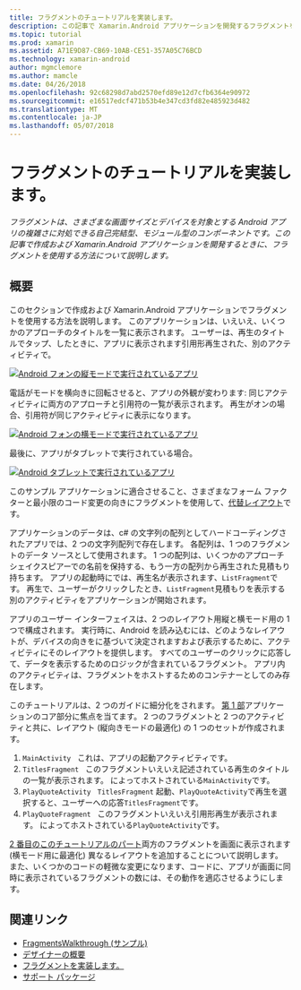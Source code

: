 ```yaml
---
title: フラグメントのチュートリアルを実装します。
description: この記事で Xamarin.Android アプリケーションを開発するフラグメントを使用する方法について説明します。
ms.topic: tutorial
ms.prod: xamarin
ms.assetid: A71E9D87-CB69-10AB-CE51-357A05C76BCD
ms.technology: xamarin-android
author: mgmclemore
ms.author: mamcle
ms.date: 04/26/2018
ms.openlocfilehash: 92c68298d7abd2570efd89e12d7cfb6364e90972
ms.sourcegitcommit: e16517edcf471b53b4e347cd3fd82e485923d482
ms.translationtype: MT
ms.contentlocale: ja-JP
ms.lasthandoff: 05/07/2018
---
```

# <a name="implementing-fragments---walkthrough"></a>フラグメントのチュートリアルを実装します。

_フラグメントは、さまざまな画面サイズとデバイスを対象とする Android アプリの複雑さに対処できる自己完結型、モジュール型のコンポーネントです。この記事で作成および Xamarin.Android アプリケーションを開発するときに、フラグメントを使用する方法について説明します。_

## <a name="overview"></a>概要

このセクションで作成および Xamarin.Android アプリケーションでフラグメントを使用する方法を説明します。 このアプリケーションは、いえいえ、いくつかのアプローチのタイトルを一覧に表示されます。 ユーザーは、再生のタイトルでタップ、したときに、アプリに表示されます引用形再生された、別のアクティビティで。

[![Android フォンの縦モードで実行されているアプリ](./images/intro-screenshot-phone-sml.png)](./images/intro-screenshot-phone.png#lightbox)

電話がモードを横向きに回転させると、アプリの外観が変わります: 同じアクティビティに両方のアプローチと引用符の一覧が表示されます。 再生がオンの場合、引用符が同じアクティビティに表示になります。

[![Android フォンの横モードで実行されているアプリ](./images/intro-screenshot-phone-land-sml.png)](./images/intro-screenshot-phone-land.png#lightbox)

最後に、アプリがタブレットで実行されている場合。

[![Android タブレットで実行されているアプリ](./images/intro-screenshot-tablet-sml.png)](./images/intro-screenshot-tablet.png#lightbox)

このサンプル アプリケーションに適合させること、さまざまなフォーム ファクターと最小限のコード変更の向きにフラグメントを使用して、[代替レイアウト](/xamarin/android/app-fundamentals/resources-in-android/alternate-resources)です。

アプリケーションのデータは、c# の文字列の配列としてハードコーディングされたアプリでは、2 つの文字列配列で存在します。 各配列は、1 つのフラグメントのデータ ソースとして使用されます。  1 つの配列は、いくつかのアプローチ シェイクスピアーでの名前を保持する、もう一方の配列から再生された見積もり持ちます。 アプリの起動時にでは、再生名が表示されます、`ListFragment`です。 再生で、ユーザーがクリックしたとき、`ListFragment`見積もりを表示する別のアクティビティをアプリケーションが開始されます。

アプリのユーザー インターフェイスは、2 つのレイアウト用縦と横モード用の 1 つで構成されます。 実行時に、Android を読み込むには、どのようなレイアウトが、デバイスの向きをに基づいて決定されますおよび表示するために、アクティビティにそのレイアウトを提供します。 すべてのユーザーのクリックに応答して、データを表示するためのロジックが含まれているフラグメント。 アプリ内のアクティビティは、フラグメントをホストするためのコンテナーとしてのみ存在します。

このチュートリアルは、2 つのガイドに細分化をされます。 [第 1 部](./walkthrough.md)アプリケーションのコア部分に焦点を当てます。 2 つのフラグメントと 2 つのアクティビティと共に、レイアウト (縦向きモードの最適化) の 1 つのセットが作成されます。

1. `MainActivity` &nbsp; これは、アプリの起動アクティビティです。
1. `TitlesFragment` &nbsp; このフラグメントいえいえ記述されている再生のタイトルの一覧が表示されます。 によってホストされている`MainActivity`です。
1. `PlayQuoteActivity` &nbsp; `TitlesFragment` 起動、`PlayQuoteActivity`で再生を選択すると、ユーザーへの応答`TitlesFragment`です。
1. `PlayQuoteFragment` &nbsp; このフラグメントいえいえ引用形再生が表示されます。 によってホストされている`PlayQuoteActivity`です。

[2 番目のこのチュートリアルのパート](./walkthrough-landscape.md)両方のフラグメントを画面に表示されます (横モード用に最適化) 異なるレイアウトを追加することについて説明します。 また、いくつかのコードの軽微な変更になります、コードに、アプリが画面に同時に表示されているフラグメントの数には、その動作を適応させるようにします。

## <a name="related-links"></a>関連リンク

- [FragmentsWalkthrough (サンプル)](https://developer.xamarin.com/samples/monodroid/FragmentsWalkthrough/)
- [デザイナーの概要](~/android/user-interface/android-designer/index.md)
- [フラグメントを実装します。](http://developer.android.com/guide/topics/fundamentals/fragments.html)
- [サポート パッケージ](http://developer.android.com/sdk/compatibility-library.html)
